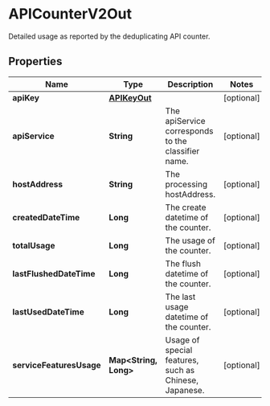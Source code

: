 

# APICounterV2Out

Detailed usage as reported by the deduplicating API counter.

## Properties

| Name | Type | Description | Notes |
|------------ | ------------- | ------------- | -------------|
|**apiKey** | [**APIKeyOut**](APIKeyOut.md) |  |  [optional] |
|**apiService** | **String** | The apiService corresponds to the classifier name. |  [optional] |
|**hostAddress** | **String** | The processing hostAddress. |  [optional] |
|**createdDateTime** | **Long** | The create datetime of the counter. |  [optional] |
|**totalUsage** | **Long** | The usage of the counter. |  [optional] |
|**lastFlushedDateTime** | **Long** | The flush datetime of the counter. |  [optional] |
|**lastUsedDateTime** | **Long** | The last usage datetime of the counter. |  [optional] |
|**serviceFeaturesUsage** | **Map&lt;String, Long&gt;** | Usage of special features, such as Chinese, Japanese. |  [optional] |



